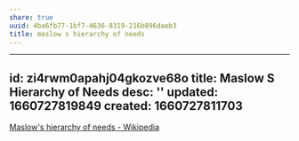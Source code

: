 ```yaml
---
share: true
uuid: 4ba6fb77-1bf7-4636-8319-216b896daeb3
title: maslow s hierarchy of needs
---
```

---
id: zi4rwm0apahj04gkozve68o
title: Maslow S Hierarchy of Needs
desc: ''
updated: 1660727819849
created: 1660727811703
---

[Maslow's hierarchy of needs - Wikipedia](https://en.wikipedia.org/wiki/Maslow's_hierarchy_of_needs)